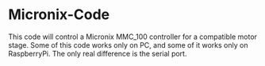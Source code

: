 # Micronix-Code
This code will control a Micronix MMC_100 controller for a compatible motor stage. 
Some of this code works only on PC, and some of it works only on RaspberryPi.
The only real difference is the serial port.
